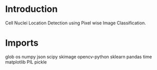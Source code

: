 # Introduction 
Cell Nuclei Location Detection using Pixel wise Image Classification.

# Imports 
glob
os
numpy
json
scipy
skimage
opencv-python
sklearn
pandas
time
matplotlib
PIL
pickle
